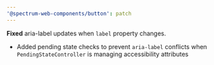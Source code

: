 ```yaml
---
'@spectrum-web-components/button': patch
---
```


**Fixed** aria-label updates when `label` property changes.

- Added pending state checks to prevent `aria-label` conflicts when `PendingStateController` is managing accessibility attributes
